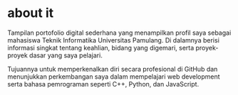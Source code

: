 # about it
Tampilan portofolio digital sederhana yang menampilkan profil saya sebagai mahasiswa Teknik Informatika Universitas Pamulang.
Di dalamnya berisi informasi singkat tentang keahlian, bidang yang digemari, serta proyek-proyek dasar yang saya pelajari.

Tujuannya untuk memperkenalkan diri secara profesional di GitHub dan menunjukkan perkembangan saya dalam mempelajari web development serta bahasa pemrograman seperti C++, Python, dan JavaScript.
